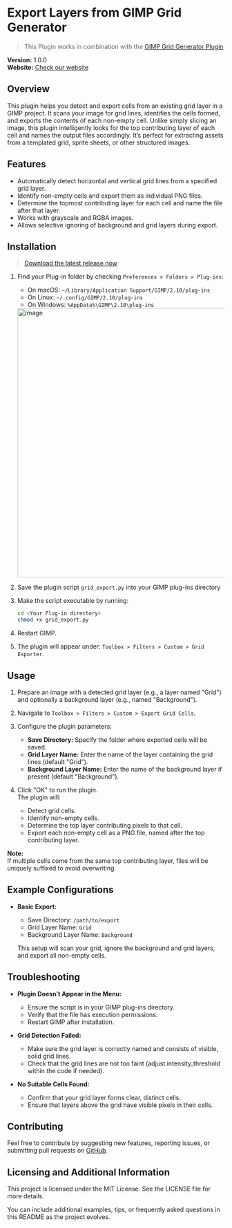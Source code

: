 # Export Layers from GIMP Grid Generator
> This Plugin works in combination with the [GIMP Grid Generator Plugin](https://github.com/NICNE0/gimp-grid-generator)

**Version:** 1.0.0  
**Website:** [Check our website](https://www.brundisium.org/recursos/plugins)

## Overview
This plugin helps you detect and export cells from an existing grid layer in a GIMP project. It scans your image for grid lines, identifies the cells formed, and exports the contents of each non-empty cell. Unlike simply slicing an image, this plugin intelligently looks for the top contributing layer of each cell and names the output files accordingly. It’s perfect for extracting assets from a templated grid, sprite sheets, or other structured images.

## Features
- Automatically detect horizontal and vertical grid lines from a specified grid layer.
- Identify non-empty cells and export them as individual PNG files.
- Determine the topmost contributing layer for each cell and name the file after that layer.
- Works with grayscale and RGBA images.
- Allows selective ignoring of background and grid layers during export.

## Installation
> [Download the latest release now](https://github.com/NICNE0/gimp-grid-exporter/archive/refs/tags/v1.0.0.zip)

1. Find your Plug-in folder by checking  `Preferences > Folders > Plug-ins`:
      - On macOS: `~/Library/Application Support/GIMP/2.10/plug-ins`
      - On Linux: `~/.config/GIMP/2.10/plug-ins`
      - On Windows: `%AppData%\GIMP\2.10\plug-ins`
        
   <img width="623" alt="image" src="https://github.com/user-attachments/assets/ce3d553d-bd07-4d9a-84db-6e99dabe8409" />



2. Save the plugin script `grid_export.py` into your GIMP plug-ins directory
   
3. Make the script executable by running:
   ```bash
   cd <Your Plug-in directory>
   chmod +x grid_export.py
   ```
   
4. Restart GIMP.
   
5. The plugin will appear under: `Toolbox > Filters > Custom > Grid Exporter`.

## Usage
1. Prepare an image with a detected grid layer (e.g., a layer named "Grid") and optionally a background layer (e.g., named "Background").
2. Navigate to `Toolbox > Filters > Custom > Export Grid Cells`.
3. Configure the plugin parameters:
   
   - **Save Directory:** Specify the folder where exported cells will be saved.
   - **Grid Layer Name:** Enter the name of the layer containing the grid lines (default "Grid").
   - **Background Layer Name:** Enter the name of the background layer if present (default "Background").

4. Click "OK" to run the plugin.  
   The plugin will:
   - Detect grid cells.
   - Identify non-empty cells.
   - Determine the top layer contributing pixels to that cell.
   - Export each non-empty cell as a PNG file, named after the top contributing layer.
   
**Note:**  
If multiple cells come from the same top contributing layer, files will be uniquely suffixed to avoid overwriting.

## Example Configurations
- **Basic Export:**
  - Save Directory: `/path/to/export`
  - Grid Layer Name: `Grid`
  - Background Layer Name: `Background`
  
  This setup will scan your grid, ignore the background and grid layers, and export all non-empty cells.

## Troubleshooting
- **Plugin Doesn’t Appear in the Menu:**
  - Ensure the script is in your GIMP plug-ins directory.
  - Verify that the file has execution permissions.
  - Restart GIMP after installation.
  
- **Grid Detection Failed:**
  - Make sure the grid layer is correctly named and consists of visible, solid grid lines.
  - Check that the grid lines are not too faint (adjust intensity_threshold within the code if needed).

- **No Suitable Cells Found:**
  - Confirm that your grid layer forms clear, distinct cells.
  - Ensure that layers above the grid have visible pixels in their cells.

## Contributing
Feel free to contribute by suggesting new features, reporting issues, or submitting pull requests on [GitHub](https://github.com/NICNE0/gimp-grid-exporter).

## Licensing and Additional Information
This project is licensed under the MIT License. See the LICENSE file for more details.

You can include additional examples, tips, or frequently asked questions in this README as the project evolves.
